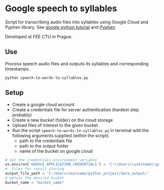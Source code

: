 # Google speech to syllables
Script for transcribing audio files into syllables using Google Cloud and Pyphen library. See
[google python tutorial](https://codelabs.developers.google.com/codelabs/cloud-speech-text-python3#0)
and [Pyphen](https://pypi.org/project/Pyphen/). 

Developed at FEE CTU in Prague.

## Use
Process speech audio files and outputs its syllables and corresponding timestamps.

```shell
python speech-to-words-to-syllables.py
```

## Setup
* Create a google cloud account
* Create a credentials file for server authentication (hardest step probably)
* Create a new _bucket_ (folder) on the cloud storage
* Upload files of interest to the given bucket
* Run the script `speech-to-words-to-syllables.py` in terminal with the following arguments supplied (within the script):
  * path to the credentials file
  * path to the output folder
  * name of the bucket on google cloud

```python
# set the credentials environment variable
os.environ['GOOGLE_APPLICATION_CREDENTIALS'] = 'C:\\Users\\username\\google_credentials_file.json'
#  files for result storing
output_file_path = 'C:/Users/username/python_project/data_output/'
# obtain the desired bucket
bucket_name = "bucket_name"
```
